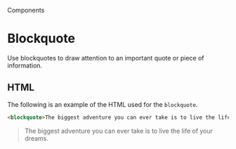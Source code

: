 <p class="section-text">Components</p>

# Blockquote

Use blockquotes to draw attention to an important quote or piece of information.


## HTML

The following is an example of the HTML used for the `blockquote`.

```html
<blockquote>The biggest adventure you can ever take is to live the life of your dreams.</blockquote>
```

<div class="example-container">
  <blockquote>The biggest adventure you can ever take is to live the life of your dreams.</blockquote>
</div>
